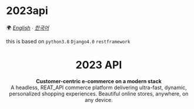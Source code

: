 # 2023api

🌍
*[English](README-en.md) ∙ [한국어](README.md)*

this is based on `python3.8` `Django4.0` `restframework`

<div align="center">
  <h1>2023 API</h1>
</div>

<div align="center">
  <strong>Customer-centric e-commerce on a modern stack</strong>
</div>

<div align="center">
  A headless, REAT_API commerce platform delivering ultra-fast, dynamic, personalized shopping experiences. Beautiful online stores, anywhere, on any device.
</div>

<br>  
